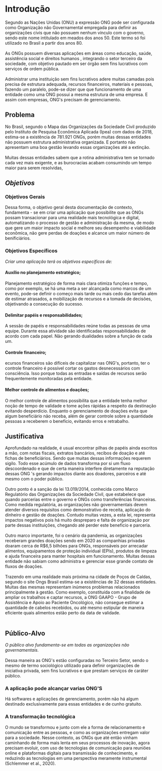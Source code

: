 # **Introdução**
 Segundo as Nações Unidas (ONU) a expressão ONG pode ser configurada como Organização não Governamental empregada para definir as organizações civis que não possuem nenhum vínculo com o governo, sendo este nome intitulado em meados dos anos 50. Este termo só foi utilizado no Brasil a partir dos anos 80.
<br>  
 As ONGs possuem diversas aplicações em áreas como educação, saúde, assistência social e direitos humanos , integrando o setor terceiro da sociedade,   com objetivo pautado em ser  órgão sem fins lucrativos com serviços de ordem pública. <br>  
 Administrar uma instituição sem fins lucrativos adere muitas camadas pois precisa de estrutura adequada, recursos financeiros, materiais e pessoas, fazendo um paralelo, pode-se dizer que que funcionamento de uma entidade   como uma ONG possui a mesma estrutura de uma empresa. E assim com empresas, ONG's precisam de gerenciamento. 

## **Problema**
No Brasil, segundo o Mapa das Organizações da Sociedade Civil produzido pelo Instituto de Pesquisa Econômica Aplicada (Ipea) com dados de 2018, estima-se a existência de 781.921 ONGs, porém muitas dessas entidades não possuem estrutura administrativa organizada. E portanto não apresentam uma boa gestão levando essas organizações até a extinção. 
<br>  
Muitas dessas entidades  sabem que a rotina administrativa tem se tornado cada vez mais exigente, e as burocracias acabam consumindo um tempo maior para serem resolvidas,

## ***Objetivos***
### **Objetivos Gerais**
Dessa forma, o objetivo geral desta documentação de contexto, fundamenta - se  em criar uma aplicação que possibilite que as ONGs possam transacionar para uma realidade mais tecnológica e digital, automatizando o processo de gestão e administração da mesma, de modo que gere um maior impacto social e melhore seu desempenho e viabilidade econômica, não gere perdas de doações e alcance um maior número de benificiários.
<br> 
### **Objetivos Específicos**
_Criar uma aplicação terá os objetivos específicos de:_
#### Auxílio no planejamento estratégico;
Planejamento estratégico de forma mais clara otimiza funções e tempo, como por exemplo, se há uma meta a ser alcançada como marcos de um evento, pode-se definir o começo mais tarde ou mais cedo das tarefas  além de estimar atrasados, a mobilização de recursos e a tomada de decisões,  objetivando a consecução do sucesso. 
#### Delimitar papéis e responsabilidades;
A sessão de papéis e responsabilidades reúne todas as pessoas de uma equipe. Durante essa atividade são identificadas responsabilidades de acordo com cada papel. Não gerando dualidades sobre a função de cada um. 
#### Controle financeiro;
ecursos financeiros são difíceis de capitalizar nas ONG's, portanto,  ter o controle financeiro é possível cortar os gastos desnecessários com consciência. Isso porque todas as entradas e saídas de recursos serão frequentemente monitoradas pela entidade. 
#### Melhor controle de alimentos e doações;
O melhor controle de alimentos possibilita que a entidade tenha melhor noção de tempo de validade e tome ações rápidas a respeito da destinação evitando desperdício. Enquanto o gerenciamento de doações evita que algum beneficiário não receba, além de gerar controle sobre a quantidade pessoas a receberem o beneficio, evitando erros e retrabalho. 

## Justificativa
Aprofundado na realidade, é usual encontrar pilhas de papéis ainda escritos a mão, com notas fiscais, extratos bancários, recibos de doação e até fichas de beneficiários. Sendo que muitas dessas informações requerem sigilo. Todo esse acúmulo de dados transforma por si um fluxo descoordenado e que de certa maneira interfere diretamente na reputação dessas ONG 's gerando impactos diante aos doadores, parceiros e até mesmo com o poder público.
<br><br>
Outro ponto é a sanção da lei 13.019/2014, conhecida como Marco Regulatório das Organizações da Sociedade Civil, que estabelece que quando parcerias entre o governo e ONGs como transferências financeiras. Como medida regulatória, as organizações não governamentais devem atender diversos requisitos como demonstrativo de receita, aplicação do dinheiro e gestão de doações. Contudo muitas vezes, a esta lei, representa impactos negativos pois há muito despreparo e falta de organização por parte dessas instituições, chegando até perder este beneficio e parceria. 
<br><br>
Outro marco importante, foi o cenário da pandemia, as organizações receberam grandes doações sendo em 2020 as companhias privadas doaram cerca de R$6,5 bilhões para ONGs, responsáveis por arrecadar alimentos, equipamentos de proteção individual (EPIs), produtos de limpeza e ajuda financeira para manter hospitais em funcionamento. Muitas dessas entidade não sabiam como administra e gerenciar  esse grande  contato de fluxos de doações. 
<br><br>
Trazendo em uma realidade mais próxima na cidade de Poços de Caldas, segundo o site Ongs Brasil estima-se a existências de 32 dessas entidades. Muitas das mesmas representam inúmeros problemas relacionados principalmente à gestão.
Como  exemplo, constituída com a finalidade de ampliar os trabalhos e captar recursos, a ONG GAAPO - Grupo de Assistência e Apoio ao Paciente Oncológico, não consegue estimar a quantidade de cabelos recebidos, ou até mesmo estipular de maneira eficiente quais alimentos estão perto da data de validade. 
<br><br>

## Público-Alvo
_O público alvo fundamenta-se em todas as organizações não governamentais._
<br><br>
Dessa maneira as ONG's estão configuradas no Terceiro Setor, sendo o mesmo de termo sociológico utilizado para definir organizações de iniciativa privada, sem fins lucrativos e que prestam serviços de caráter público.
### A aplicação pode alcançar varias ONG'S
Há softwares e aplicações de gerenciamento, porém não há algum destinado exclusivamente para essas entidades e de cunho gratuito. 
### A transformação tecnológica
O mundo se transformou e junto com ele a forma de relacionamento e comunicação entre as pessoas, e como as organizações entregam valor para a sociedade. Nesse contexto, as ONGs que até então vinham caminhando de forma mais lenta em seus processos de inovação, agora precisam evoluir, com uso de tecnologias de comunicação para reuniões online e plataformas digitais para transmissão de conhecimento, e reduzindo as tecnologias em uma perspectiva meramente instrumental (Schlemmer et al., 2020).

